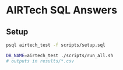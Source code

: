 # AIRTech SQL Answers

## Setup

```bash
psql airtech_test -f scripts/setup.sql

DB_NAME=airtech_test ./scripts/run_all.sh
# outputs in results/*.csv
